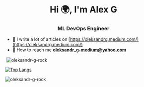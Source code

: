 <h1 align="center">Hi 🌍, I'm Alex G </h1>
<h3 align="center">ML DevOps Engineer</h3>

- 📜 I write a lot of articles on [https://oleksandrg.medium.com/](https://oleksandrg.medium.com/)
- 📧 How to reach me **oleksandr_g-medium@yahoo.com**


<p>&nbsp;<img align="center" src="https://github-readme-stats.vercel.app/api?username=oleksandr-g-rock&show_icons=true&theme= highcontrast" alt="oleksandr-g-rock" /></p>


[![Top Langs](https://github-readme-stats.vercel.app/api/top-langs/?username=oleksandr-g-rock&layout=compact)](https://github.com/anuraghazra/github-readme-stats)




<p align="left"> <img src="https://komarev.com/ghpvc/?username=oleksandr-g-rock" alt="oleksandr-g-rock" /> </p>
